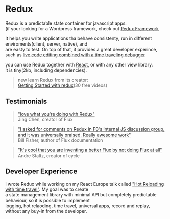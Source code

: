 # Redux

Redux is a predictable state container for javascript apps.  
(if your looking for a Wordpress framework, check out [Redux Framework](www.google.com)

It helps you write applications tha behave consistenty, run in different enviroments(client, server, native), and  
are easty to test. On top of that, it provides a great developer experince, such as [live code editing combined with a time traveling debugger](www.google.com)

you can use Redux together with [React](www.google.com), or with any other view library.  
it is tiny(2kb, including dependencies).

>new learn Redux from its creator:  
[Getting Started with redux](www.google.com)(30 free videos)

## Testimonials

>["love what you're doing with Redux"]()  
Jing Chen, creator of Flux

>["I asked for comments on Redux in FB's internal JS discussion group, and it was universally praised. Really awesome work"]()    
Bill Fisher, author of Flux documentation

>["It's cool that you are inventing a better Flux by not doing Flux at all"]()   
Andre Staltz, creator of cycle

## Developer Experience

i wrote Redux while working on my React Europe talk called ["Hot Reloading with time travel"](). My goal was to create   
a state management library with minimal API but completely predictable behaviour, so it is possible to implement  
logging, hot relaoding, time travel, universal apps, record and replay, without any buy-in from the developer.

